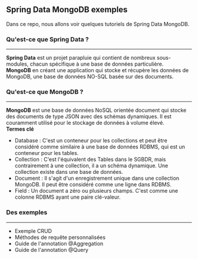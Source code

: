 ## Spring Data MongoDB exemples
Dans ce repo, nous allons voir quelques tutoriels de Spring Data MongoDB.

### Qu'est-ce que Spring Data ?
---
**Spring Data** est un projet parapluie qui contient de nombreux sous-modules, chacun spécifique à une base de données particulière. <br/>
**MongoDB** en créant une application qui stocke et récupère les données de MongoDB, une base de données NO-SQL basée sur des documents.

### Qu'est-ce que MongoDB ?
---
**MongoDB** est une base de données NoSQL orientée document qui stocke des documents de type JSON avec des schémas dynamiques. Il est couramment utilisé pour le stockage de données à volume élevé.
<br/>
**Termes clé**
* Database : C'est un conteneur pour les collections et peut être considéré comme similaire à une base de données RDBMS, qui est un conteneur pour les tables.
* Collection : C'est l'équivalent des Tables dans le SGBDR, mais contrairement à une collection, il a un schéma dynamique. Une collection existe dans une base de données.
* Document : Il s'agit d'un enregistrement unique dans une collection MongoDB. Il peut être considéré comme une ligne dans RDBMS.
* Field : Un document a zéro ou plusieurs champs. C'est comme une colonne RDBMS ayant une paire clé-valeur.

### Des exemples
---
* Exemple CRUD
* Méthodes de requête personnalisées
* Guide de l'annotation @Aggregation
* Guide de l'annotation @Query